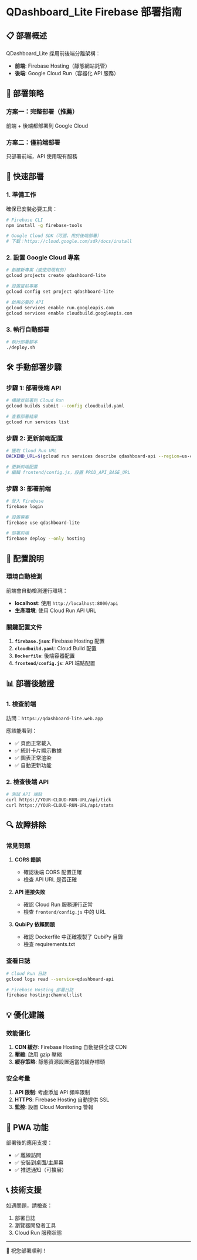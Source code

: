 # QDashboard_Lite Firebase 部署指南

## 📋 部署概述

QDashboard_Lite 採用前後端分離架構：
- **前端**: Firebase Hosting（靜態網站託管）
- **後端**: Google Cloud Run（容器化 API 服務）

## 🎯 部署策略

### 方案一：完整部署（推薦）
前端 + 後端都部署到 Google Cloud

### 方案二：僅前端部署
只部署前端，API 使用現有服務

## 🚀 快速部署

### 1. 準備工作

確保已安裝必要工具：
```bash
# Firebase CLI
npm install -g firebase-tools

# Google Cloud SDK（可選，用於後端部署）
# 下載：https://cloud.google.com/sdk/docs/install
```

### 2. 設置 Google Cloud 專案

```bash
# 創建新專案（或使用現有的）
gcloud projects create qdashboard-lite

# 設置當前專案
gcloud config set project qdashboard-lite

# 啟用必要的 API
gcloud services enable run.googleapis.com
gcloud services enable cloudbuild.googleapis.com
```

### 3. 執行自動部署

```bash
# 執行部署腳本
./deploy.sh
```

## 🛠 手動部署步驟

### 步驟 1: 部署後端 API

```bash
# 構建並部署到 Cloud Run
gcloud builds submit --config cloudbuild.yaml

# 查看部署結果
gcloud run services list
```

### 步驟 2: 更新前端配置

```bash
# 獲取 Cloud Run URL
BACKEND_URL=$(gcloud run services describe qdashboard-api --region=us-central1 --format='value(status.url)')

# 更新前端配置
# 編輯 frontend/config.js，設置 PROD_API_BASE_URL
```

### 步驟 3: 部署前端

```bash
# 登入 Firebase
firebase login

# 設置專案
firebase use qdashboard-lite

# 部署前端
firebase deploy --only hosting
```

## 🔧 配置說明

### 環境自動檢測

前端會自動檢測運行環境：
- **localhost**: 使用 `http://localhost:8000/api`
- **生產環境**: 使用 Cloud Run API URL

### 關鍵配置文件

1. **`firebase.json`**: Firebase Hosting 配置
2. **`cloudbuild.yaml`**: Cloud Build 配置
3. **`Dockerfile`**: 後端容器配置
4. **`frontend/config.js`**: API 端點配置

## 📊 部署後驗證

### 1. 檢查前端

訪問：`https://qdashboard-lite.web.app`

應該能看到：
- ✅ 頁面正常載入
- ✅ 統計卡片顯示數據
- ✅ 圖表正常渲染
- ✅ 自動更新功能

### 2. 檢查後端 API

```bash
# 測試 API 端點
curl https://YOUR-CLOUD-RUN-URL/api/tick
curl https://YOUR-CLOUD-RUN-URL/api/stats
```

## 🔍 故障排除

### 常見問題

1. **CORS 錯誤**
   - 確認後端 CORS 配置正確
   - 檢查 API URL 是否正確

2. **API 連接失敗**
   - 確認 Cloud Run 服務運行正常
   - 檢查 `frontend/config.js` 中的 URL

3. **QubiPy 依賴問題**
   - 確認 Dockerfile 中正確複製了 QubiPy 目錄
   - 檢查 requirements.txt

### 查看日誌

```bash
# Cloud Run 日誌
gcloud logs read --service=qdashboard-api

# Firebase Hosting 部署日誌
firebase hosting:channel:list
```

## 💡 優化建議

### 效能優化

1. **CDN 緩存**: Firebase Hosting 自動提供全球 CDN
2. **壓縮**: 啟用 gzip 壓縮
3. **緩存策略**: 靜態資源設置適當的緩存標頭

### 安全考量

1. **API 限制**: 考慮添加 API 頻率限制
2. **HTTPS**: Firebase Hosting 自動提供 SSL
3. **監控**: 設置 Cloud Monitoring 警報

## 📱 PWA 功能

部署後的應用支援：
- ✅ 離線訪問
- ✅ 安裝到桌面/主屏幕
- ✅ 推送通知（可擴展）

## 📞 技術支援

如遇問題，請檢查：
1. 部署日誌
2. 瀏覽器開發者工具
3. Cloud Run 服務狀態

---

🎉 祝您部署順利！
